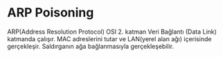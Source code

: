 # ARP Poisoning
ARP(Address Resolution Protocol) OSI 2. katman Veri Bağlantı (Data Link) katmanda çalışır. MAC adreslerini tutar ve LAN(yerel alan ağı) içerisinde gerçekleşir. Saldırganın ağa bağlanmasıyla gerçekleşebilir. 

